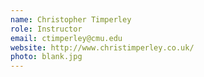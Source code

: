 ```yaml
---
name: Christopher Timperley
role: Instructor
email: ctimperley@cmu.edu
website: http://www.christimperley.co.uk/
photo: blank.jpg
---
```


